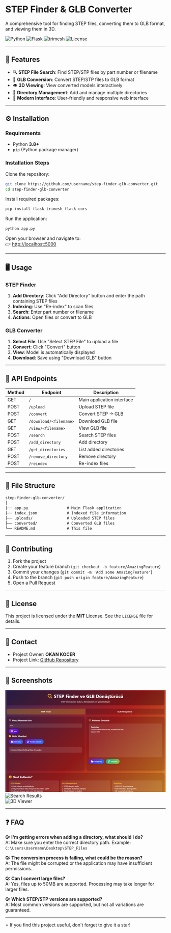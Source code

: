 # STEP Finder & GLB Converter

A comprehensive tool for finding STEP files, converting them to GLB format, and viewing them in 3D.

![Python](https://img.shields.io/badge/Python-3.8%2B-blue)
![Flask](https://img.shields.io/badge/Flask-2.3%2B-lightgrey)
![trimesh](https://img.shields.io/badge/trimesh-3.9%2B-green)
![License](https://img.shields.io/badge/License-MIT-yellow)

---

## 🚀 Features

- 🔍 **STEP File Search**: Find STEP/STP files by part number or filename  
- 🔄 **GLB Conversion**: Convert STEP/STP files to GLB format  
- 👁️ **3D Viewing**: View converted models interactively  
- 📁 **Directory Management**: Add and manage multiple directories  
- 🎨 **Modern Interface**: User-friendly and responsive web interface  

---

## ⚙️ Installation

### Requirements

- Python **3.8+**
- `pip` (Python package manager)

### Installation Steps

Clone the repository:
```bash
git clone https://github.com/username/step-finder-glb-converter.git
cd step-finder-glb-converter
```

Install required packages:
```bash
pip install flask trimesh flask-cors
```

Run the application:
```bash
python app.py
```

Open your browser and navigate to:  
👉 [http://localhost:5000](http://localhost:5000)

---

## 🖥️ Usage

### STEP Finder

1. **Add Directory**: Click "Add Directory" button and enter the path containing STEP files  
2. **Indexing**: Use "Re-index" to scan files  
3. **Search**: Enter part number or filename  
4. **Actions**: Open files or convert to GLB  

### GLB Converter

1. **Select File**: Use "Select STEP File" to upload a file  
2. **Convert**: Click "Convert" button  
3. **View**: Model is automatically displayed  
4. **Download**: Save using "Download GLB" button  

---

## 📡 API Endpoints

| Method | Endpoint              | Description |
|--------|----------------------|-------------|
| GET    | `/`                  | Main application interface |
| POST   | `/upload`            | Upload STEP file |
| POST   | `/convert`           | Convert STEP → GLB |
| GET    | `/download/<filename>` | Download GLB file |
| GET    | `/view/<filename>`   | View GLB file |
| POST   | `/search`            | Search STEP files |
| POST   | `/add_directory`     | Add directory |
| GET    | `/get_directories`   | List added directories |
| POST   | `/remove_directory`  | Remove directory |
| POST   | `/reindex`           | Re-index files |

---

## 📂 File Structure

```text
step-finder-glb-converter/
│
├── app.py                 # Main Flask application
├── index.json             # Indexed file information
├── uploads/               # Uploaded STEP files
├── converted/             # Converted GLB files
└── README.md              # This file
```

---

## 🤝 Contributing

1. Fork the project  
2. Create your feature branch (`git checkout -b feature/AmazingFeature`)  
3. Commit your changes (`git commit -m 'Add some AmazingFeature'`)  
4. Push to the branch (`git push origin feature/AmazingFeature`)  
5. Open a Pull Request  

---

## 📜 License

This project is licensed under the **MIT** License. See the `LICENSE` file for details.  

---

## 📧 Contact

- Project Owner: **OKAN KOCER**  
- Project Link: [GitHub Repository](https://github.com/oknkcr/STEP_FINDER)  

---

## 📸 Screenshots

![Interface](assets/SS1.png)  
![Search Results](https://screenshots/search-results.png)  
![3D Viewer](https://screenshots/3d-viewer.png)  

---

## ❓ FAQ

**Q: I'm getting errors when adding a directory, what should I do?**  
A: Make sure you enter the correct directory path. Example: `C:\Users\Username\Desktop\STEP_Files`  

**Q: The conversion process is failing, what could be the reason?**  
A: The file might be corrupted or the application may have insufficient permissions.  

**Q: Can I convert large files?**  
A: Yes, files up to 50MB are supported. Processing may take longer for larger files.  

**Q: Which STEP/STP versions are supported?**  
A: Most common versions are supported, but not all variations are guaranteed.  

---

⭐️ If you find this project useful, don't forget to give it a star!
